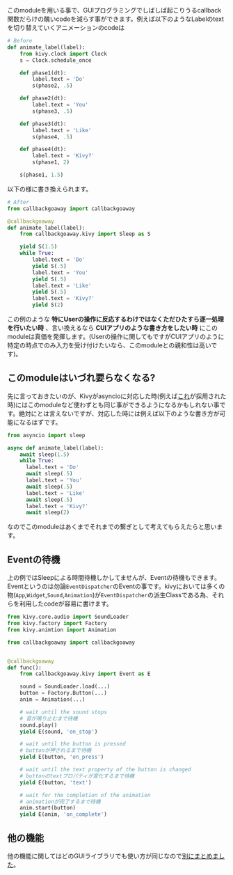 
このmoduleを用いる事で、GUIプログラミングでしばしば起こりうるcallback関数だらけの醜いcodeを減らす事ができます。例えば以下のようなLabelのtextを切り替えていくアニメーションのcodeは

```python
# Before
def animate_label(label):
    from kivy.clock import Clock
    s = Clock.schedule_once

    def phase1(dt):
        label.text = 'Do'
        s(phase2, .5)

    def phase2(dt):
        label.text = 'You'
        s(phase3, .5)

    def phase3(dt):
        label.text = 'Like'
        s(phase4, .5)

    def phase4(dt):
        label.text = 'Kivy?'
        s(phase1, 2)

    s(phase1, 1.5)
```

以下の様に書き換えられます。

```python
# After
from callbackgoaway import callbackgoaway

@callbackgoaway
def animate_label(label):
    from callbackgoaway.kivy import Sleep as S

    yield S(1.5)
    while True:
        label.text = 'Do'
        yield S(.5)
        label.text = 'You'
        yield S(.5)
        label.text = 'Like'
        yield S(.5)
        label.text = 'Kivy?'
        yield S(2)
```

この例のような **特にUserの操作に反応するわけではなくただひたすら逐一処理を行いたい時** 、言い換えるなら **CUIアプリのような書き方をしたい時** にこのmoduleは真価を発揮します。(Userの操作に関してもですがCUIアプリのように特定の時点でのみ入力を受け付けたいなら、このmoduleとの親和性は高いです)。

## このmoduleはいづれ要らなくなる?

先に言っておきたいのが、Kivyがasyncioに対応した時(例えば[これ](https://github.com/kivy/kivy/pull/5241)が採用された時)にはこのmoduleなど使わずとも同じ事ができるようになるかもしれない事です。絶対にとは言えないですが、対応した時には例えば以下のような書き方が可能になるはずです。

```python
from asyncio import sleep

async def animate_label(label):
    await sleep(1.5)
    while True:
      label.text = 'Do'
      await sleep(.5)
      label.text = 'You'
      await sleep(.5)
      label.text = 'Like'
      await sleep(.5)
      label.text = 'Kivy?'
      await sleep(2)
```

なのでこのmoduleはあくまでそれまでの繋ぎとして考えてもらえたらと思います。

## Eventの待機

上の例ではSleepによる時間待機しかしてませんが、Eventの待機もできます。Eventというのは勿論`EventDispatcher`のEventの事です。kivyにおいては多くの物(`App`,`Widget`,`Sound`,`Animation`)が`EventDispatcher`の派生Classである為、それらを利用したcodeが容易に書けます。

```python
from kivy.core.audio import SoundLoader
from kivy.factory import Factory
from kivy.animtion import Animation

from callbackgoaway import callbackgoaway


@callbackgoaway
def func():
    from callbackgoaway.kivy import Event as E

    sound = SoundLoader.load(...)
    button = Factory.Button(...)
    anim = Animation(...)

    # wait until the sound stops
    # 音が鳴り止むまで待機
    sound.play()
    yield E(sound, 'on_stop')

    # wait until the button is pressed
    # buttonが押されるまで待機
    yield E(button, 'on_press')

    # wait until the text property of the button is changed
    # buttonのtextプロパティが変化するまで待機
    yield E(button, 'text')

    # wait for the completion of the animation
    # animationが完了するまで待機
    anim.start(button)
    yield E(anim, 'on_complete')
```

## 他の機能

他の機能に関してはどのGUIライブラリでも使い方が同じなので[別にまとめました](common.md)。
